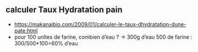 
## calculer Taux Hydratation pain
- https://makanaibio.com/2009/01/calculer-le-taux-dhydratation-dune-pate.html
- pour 100 unîtes de farine, combien d’eau ?
-> 300g d’eau 500 de farine : 300/500\*100=60% d’eau